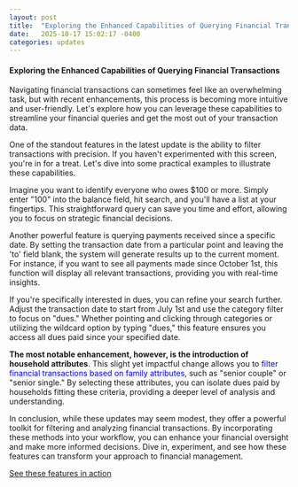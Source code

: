 ```yaml
---
layout: post
title:  "Exploring the Enhanced Capabilities of Querying Financial Transactions"
date:   2025-10-17 15:02:17 -0400
categories: updates
---
```


#### Exploring the Enhanced Capabilities of Querying Financial Transactions

Navigating financial transactions can sometimes feel like an overwhelming task, but with recent enhancements, this process is becoming more intuitive and user-friendly. Let's explore how you can leverage these capabilities to streamline your financial queries and get the most out of your transaction data.

One of the standout features in the latest update is the ability to filter transactions with precision. If you haven't experimented with this screen, you're in for a treat. Let's dive into some practical examples to illustrate these capabilities.

Imagine you want to identify everyone who owes $100 or more. Simply enter "100" into the balance field, hit search, and you'll have a list at your fingertips. This straightforward query can save you time and effort, allowing you to focus on strategic financial decisions.

Another powerful feature is querying payments received since a specific date. By setting the transaction date from a particular point and leaving the 'to' field blank, the system will generate results up to the current moment. For instance, if you want to see all payments made since October 1st, this function will display all relevant transactions, providing you with real-time insights.

If you're specifically interested in dues, you can refine your search further. Adjust the transaction date to start from July 1st and use the category filter to focus on "dues." Whether pointing and clicking through categories or utilizing the wildcard option by typing "dues," this feature ensures you access all dues paid since your specified date.

**The most notable enhancement, however, is the introduction of household attributes**. This slight yet impactful change allows you to <span style='color: blue;'>filter financial transactions based on family attributes</span>, such as "senior couple" or "senior single." By selecting these attributes, you can isolate dues paid by households fitting these criteria, providing a deeper level of analysis and understanding.

In conclusion, while these updates may seem modest, they offer a powerful toolkit for filtering and analyzing financial transactions. By incorporating these methods into your workflow, you can enhance your financial oversight and make more informed decisions. Dive in, experiment, and see how these features can transform your approach to financial management.

[See these features in action](https://share.zight.com/DOu7XD8p?sa=blog_post)

